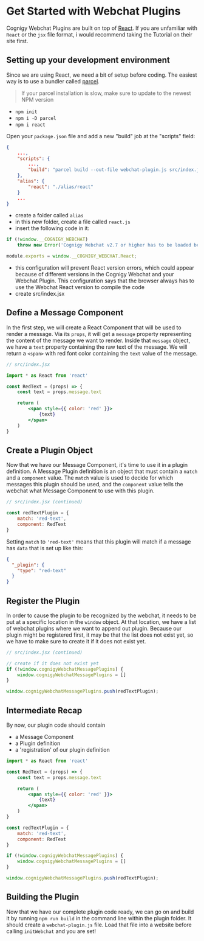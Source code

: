 # Get Started with Webchat Plugins

Cognigy Webchat Plugins are built on top of [React](https://reactjs.org).
If you are unfamiliar with `React` or the `jsx` file format, i would recommend taking the Tutorial on their site first.

## Setting up your development environment
Since we are using React, we need a bit of setup before coding.
The easiest way is to use a bundler called [parcel](https://parceljs.org).

> If your parcel installation is slow, make sure to update to the newest NPM version


- `npm init`
- `npm i -D parcel`
- `npm i react`

Open your `package.json` file and add a new "build" job at the "scripts" field:
```json
{
    ...,
    "scripts": {
        ...,
        "build": "parcel build --out-file webchat-plugin.js src/index.jsx"
    },
    "alias": {
        "react": "./alias/react"
    }
    ...
}
```

- create a folder called `alias`
- in this new folder, create a file called `react.js`
- insert the following code in it:

```js
if (!window.__COGNIGY_WEBCHAT)
    throw new Error('Cognigy Webchat v2.7 or higher has to be loaded before this plugin');

module.exports = window.__COGNIGY_WEBCHAT.React;
```
- this configuration will prevent React version errors, which could appear because of different versions in the Cognigy Webchat and your Webchat Plugin. This configuration says that the browser always has to use the Webchat React version to compile the code
- create src/index.jsx


## Define a Message Component
In the first step, we will create a React Component that will be used to render a message.
Via its `props`, it will get a `message` property representing the content of the message we want to render.
Inside that `message` object, we have a `text` property containing the raw text of the message.
We will return a `<span>` with red font color containing the `text` value of the message.
```jsx
// src/index.jsx

import * as React from 'react'

const RedText = (props) => {
    const text = props.message.text

    return (
        <span style={{ color: 'red' }}>
            {text}
        </span>
    )
}
```

## Create a Plugin Object
Now that we have our Message Component, it's time to use it in a plugin definition.
A Message Plugin definition is an object that must contain a `match` and a `component` value.
The `match` value is used to decide for which messages this plugin should be used, and the `component` value tells the webchat what Message Component to use with this plugin.
```jsx
// src/index.jsx (continued)

const redTextPlugin = {
    match: 'red-text',
    component: RedText
}
```

Setting `match` to `'red-text'` means that this plugin will match if a message has `data` that is set up like this:
```json
{
  "_plugin": {
    "type": "red-text"
  }
}
```

## Register the Plugin
In order to cause the plugin to be recognized by the webchat, it needs to be put at a specific location in the `window` object.
At that location, we have a list of webchat plugins where we want to append out plugin.
Because our plugin might be registered first, it may be that the list does not exist yet, so we have to make sure to create it if it does not exist yet.
```jsx
// src/index.jsx (continued)

// create if it does not exist yet
if (!window.cognigyWebchatMessagePlugins) {
    window.cognigyWebchatMessagePlugins = []
}

window.cognigyWebchatMessagePlugins.push(redTextPlugin);
```

## Intermediate Recap
By now, our plugin code should contain
- a Message Component
- a Plugin definition
- a 'registration' of our plugin definition

```jsx
import * as React from 'react'

const RedText = (props) => {
    const text = props.message.text

    return (
        <span style={{ color: 'red' }}>
            {text}
        </span>
    )
}

const redTextPlugin = {
    match: 'red-text',
    component: RedText
}

if (!window.cognigyWebchatMessagePlugins) {
    window.cognigyWebchatMessagePlugins = []
}

window.cognigyWebchatMessagePlugins.push(redTextPlugin);
```

## Building the Plugin
Now that we have our complete plugin code ready, we can go on and build it by running `npm run build` in the command line within the plugin folder. It should create a `webchat-plugin.js` file. 
Load that file into a website before calling `initWebchat` and you are set!
